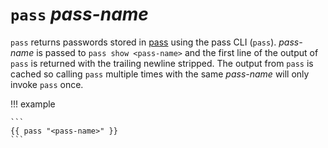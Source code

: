 # `pass` *pass-name*

`pass` returns passwords stored in [pass](https://www.passwordstore.org/) using
the pass CLI (`pass`). *pass-name* is passed to `pass show <pass-name>` and the
first line of the output of `pass` is returned with the trailing newline
stripped. The output from `pass` is cached so calling `pass` multiple times
with the same *pass-name* will only invoke `pass` once.

!!! example

    ```
    {{ pass "<pass-name>" }}
    ```
